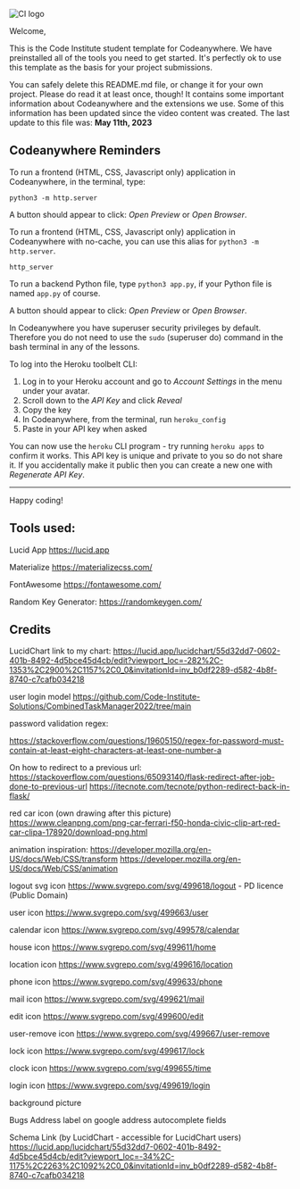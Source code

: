 ![CI logo](https://codeinstitute.s3.amazonaws.com/fullstack/ci_logo_small.png)

Welcome,

This is the Code Institute student template for Codeanywhere. We have preinstalled all of the tools you need to get started. It's perfectly ok to use this template as the basis for your project submissions.

You can safely delete this README.md file, or change it for your own project. Please do read it at least once, though! It contains some important information about Codeanywhere and the extensions we use. Some of this information has been updated since the video content was created. The last update to this file was: **May 11th, 2023**

## Codeanywhere Reminders

To run a frontend (HTML, CSS, Javascript only) application in Codeanywhere, in the terminal, type:

`python3 -m http.server`

A button should appear to click: _Open Preview_ or _Open Browser_.

To run a frontend (HTML, CSS, Javascript only) application in Codeanywhere with no-cache, you can use this alias for `python3 -m http.server`.

`http_server`

To run a backend Python file, type `python3 app.py`, if your Python file is named `app.py` of course.

A button should appear to click: _Open Preview_ or _Open Browser_.

In Codeanywhere you have superuser security privileges by default. Therefore you do not need to use the `sudo` (superuser do) command in the bash terminal in any of the lessons.

To log into the Heroku toolbelt CLI:

1. Log in to your Heroku account and go to _Account Settings_ in the menu under your avatar.
2. Scroll down to the _API Key_ and click _Reveal_
3. Copy the key
4. In Codeanywhere, from the terminal, run `heroku_config`
5. Paste in your API key when asked

You can now use the `heroku` CLI program - try running `heroku apps` to confirm it works. This API key is unique and private to you so do not share it. If you accidentally make it public then you can create a new one with _Regenerate API Key_.

---

Happy coding!

## Tools used:
Lucid App
https://lucid.app

Materialize https://materializecss.com/

FontAwesome https://fontawesome.com/

Random Key Generator: https://randomkeygen.com/


## Credits

LucidChart link to my chart:
https://lucid.app/lucidchart/55d32dd7-0602-401b-8492-4d5bce45d4cb/edit?viewport_loc=-282%2C-1353%2C2900%2C1157%2C0_0&invitationId=inv_b0df2289-d582-4b8f-8740-c7cafb034218





user login model
https://github.com/Code-Institute-Solutions/CombinedTaskManager2022/tree/main

password validation regex:

https://stackoverflow.com/questions/19605150/regex-for-password-must-contain-at-least-eight-characters-at-least-one-number-a

On how to redirect to a previous url:
https://stackoverflow.com/questions/65093140/flask-redirect-after-job-done-to-previous-url
https://itecnote.com/tecnote/python-redirect-back-in-flask/

red car icon (own drawing after this picture)
https://www.cleanpng.com/png-car-ferrari-f50-honda-civic-clip-art-red-car-clipa-178920/download-png.html

animation inspiration:
https://developer.mozilla.org/en-US/docs/Web/CSS/transform
https://developer.mozilla.org/en-US/docs/Web/CSS/animation

logout svg icon
https://www.svgrepo.com/svg/499618/logout - PD licence (Public Domain)

user icon
https://www.svgrepo.com/svg/499663/user

calendar icon
https://www.svgrepo.com/svg/499578/calendar

house icon
https://www.svgrepo.com/svg/499611/home

location icon
https://www.svgrepo.com/svg/499616/location

phone icon
https://www.svgrepo.com/svg/499633/phone

mail icon
https://www.svgrepo.com/svg/499621/mail

edit icon
https://www.svgrepo.com/svg/499600/edit

user-remove icon
https://www.svgrepo.com/svg/499667/user-remove

lock icon
https://www.svgrepo.com/svg/499617/lock

clock icon
https://www.svgrepo.com/svg/499655/time

login icon
https://www.svgrepo.com/svg/499619/login

background picture


Bugs
Address label on google address autocomplete fields

Schema Link (by LucidChart - accessible for LucidChart users)
https://lucid.app/lucidchart/55d32dd7-0602-401b-8492-4d5bce45d4cb/edit?viewport_loc=-34%2C-1175%2C2263%2C1092%2C0_0&invitationId=inv_b0df2289-d582-4b8f-8740-c7cafb034218
